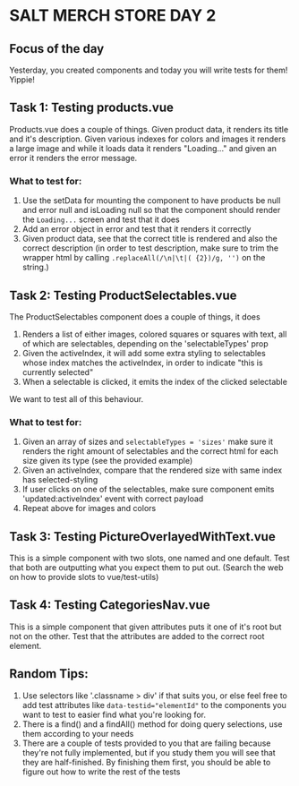 # SALT MERCH STORE DAY 2

## Focus of the day

Yesterday, you created components and today you will write tests for them! Yippie!


## Task 1: Testing products.vue

Products.vue does a couple of things. Given product data, it renders its title and it's description. Given various indexes for colors and images it renders a large image and while it loads data it renders "Loading..." and given an error it renders the error message.

### What to test for:

1. Use the setData for mounting the component to have products be null and error null and isLoading null so that the component should render the `Loading...` screen and test that it does
2. Add an error object in error and test that it renders it correctly
3. Given product data, see that the correct title is rendered and also the correct description (in order to test description, make sure to trim the wrapper html by calling `.replaceAll(/\n|\t|( {2})/g, '')` on the string.)


## Task 2: Testing ProductSelectables.vue

The ProductSelectables component does a couple of things, it does

1. Renders a list of either images, colored squares or squares with text, all of which are selectables, depending on the 'selectableTypes' prop
2. Given the activeIndex, it will add some extra styling to selectables whose index matches the activeIndex, in order to indicate "this is currently selected"
3. When a selectable is clicked, it emits the index of the clicked selectable

We want to test all of this behaviour.

### What to test for:

1. Given an array of sizes and `selectableTypes = 'sizes'` make sure it renders the right amount of selectables and the correct html for each size given its type (see the provided example)
2. Given an activeIndex, compare that the rendered size with same index has selected-styling
3. If user clicks on one of the selectables, make sure component emits 'updated:activeIndex' event with correct payload
3. Repeat above for images and colors


## Task 3: Testing PictureOverlayedWithText.vue
This is a simple component with two slots, one named and one default. Test that both are outputting what you expect them to put out. (Search the web on how to provide slots to vue/test-utils)

## Task 4: Testing CategoriesNav.vue
This is a simple component that given attributes puts it one of it's root but not on the other. Test that the attributes are added to the correct root element.


## Random Tips:
1. Use selectors like '.classname > div' if that suits you, or else feel free to add test attributes like `data-testid="elementId"` to the components you want to test to easier find what you're looking for.
2. There is a find() and a findAll() method for doing query selections, use them according to your needs
3. There are a couple of tests provided to you that are failing because they're not fully implemented, but if you study them you will see that they are half-finished. By finishing them first, you should be able to figure out how to write the rest of the tests
